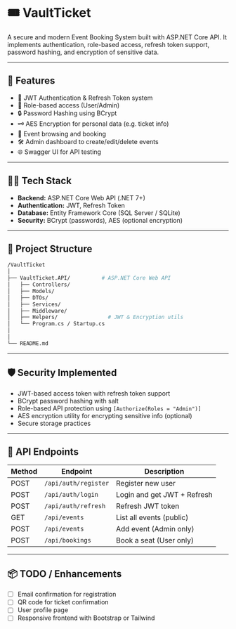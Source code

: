 # 🎟️ VaultTicket

A secure and modern Event Booking System built with ASP.NET Core API. It implements authentication, role-based access, refresh token support, password hashing, and encryption of sensitive data.

---

## 🚀 Features

- 🔐 JWT Authentication & Refresh Token system
- 👤 Role-based access (User/Admin)
- 🔒 Password Hashing using BCrypt
- 🗝️ AES Encryption for personal data (e.g. ticket info)
- 🎫 Event browsing and booking
- 🛠️ Admin dashboard to create/edit/delete events
- 🌐 Swagger UI for API testing

---

## 🧑‍💻 Tech Stack

- **Backend:** ASP.NET Core Web API (.NET 7+)
- **Authentication:** JWT, Refresh Token
- **Database:** Entity Framework Core (SQL Server / SQLite)
- **Security:** BCrypt (passwords), AES (optional encryption)

---

## 📂 Project Structure

```bash
/VaultTicket
│
├── VaultTicket.API/          # ASP.NET Core Web API
│   ├── Controllers/
│   ├── Models/
│   ├── DTOs/
│   ├── Services/
│   ├── Middleware/
│   ├── Helpers/                # JWT & Encryption utils
│   └── Program.cs / Startup.cs
│
│
└── README.md
```
---

## 🛡️ Security Implemented

- JWT-based access token with refresh token support
- BCrypt password hashing with salt
- Role-based API protection using `[Authorize(Roles = "Admin")]`
- AES encryption utility for encrypting sensitive info (optional)
- Secure storage practices

---

## 🧪 API Endpoints

| Method | Endpoint                  | Description                     |
|--------|---------------------------|---------------------------------|
| POST   | `/api/auth/register`      | Register new user               |
| POST   | `/api/auth/login`         | Login and get JWT + Refresh     |
| POST   | `/api/auth/refresh`       | Refresh JWT token               |
| GET    | `/api/events`             | List all events (public)        |
| POST   | `/api/events`             | Add event (Admin only)          |
| POST   | `/api/bookings`           | Book a seat (User only)         |

---

## 📦 TODO / Enhancements

- [ ] Email confirmation for registration
- [ ] QR code for ticket confirmation
- [ ] User profile page
- [ ] Responsive frontend with Bootstrap or Tailwind

